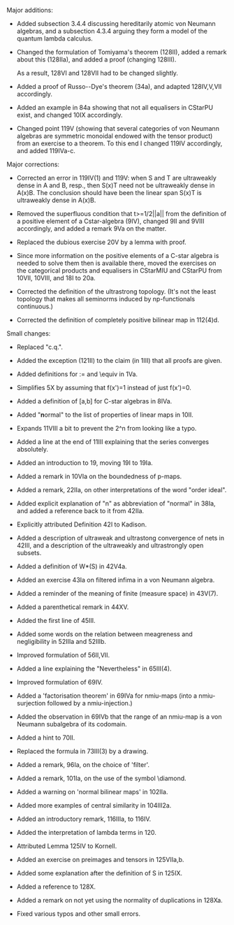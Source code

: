 Major additions:

* Added subsection 3.4.4 discussing hereditarily atomic von Neumann algebras, 
  and a subsection 4.3.4 arguing they form a model of 
  the quantum lambda calculus.

* Changed the formulation of Tomiyama's theorem (128II),
    added a remark about this (128IIa), and added a proof
    (changing 128III).
    
    As a result, 128VI and 128VII had to be changed slightly.

* Added a proof of Russo--Dye's theorem (34a), and adapted
  128IV,V,VII accordingly.

* Added an example in 84a showing that not all equalisers in CStarPU exist,
  and changed 10IX accordingly.

* Changed point 119V (showing that several categories of von Neumann algebras
  are symmetric monoidal endowed with the tensor product) from an
  exercise to a theorem.  To this end I changed 119IV accordingly,
  and added  119IVa-c.

Major corrections:

* Corrected an error in 119IV(1) and 119V: when S and T are ultraweakly dense
  in A and B, resp., then S(x)T need not be ultraweakly dense in A(x)B.
  The conclusion should have been the linear span S(x)T is ultraweakly
  dense in A(x)B.

* Removed the superfluous condition that t>=1/2||a|| from the definition 
  of a positive element of a Cstar-algebra (9IV), changed 9II and 9VIII
  accordingly, and added a remark 9Va on the matter.

* Replaced the dubious exercise 20V by a lemma with proof.

* Since more information on the positive elements of a C-star algebra
  is needed to solve them then is available there, moved the exercises on 
  the categorical products and equalisers in CStarMIU and CStarPU 
  from 10VII, 10VIII, and 18I to 20a.

* Corrected the definition of the ultrastrong topology. (It's not the least
  topology that makes all seminorms induced by np-functionals continuous.)

* Corrected the definition of completely positive bilinear map in 112(4)d.

Small changes:

* Replaced "c.q.".

* Added the exception (121II) to the claim (in 1III) that all proofs are given.

* Added definitions for := and \equiv in 1Va.

* Simplifies 5X by assuming that f(x')=1 instead of just f(x')=0.

* Added a definition of [a,b] for C-star algebras in 8IVa.

* Added "**n**ormal" to the list of properties of linear maps in 10II.

* Expands 11VIII a bit to prevent the 2^n from looking like a typo.

* Added a line at the end of 11III explaining that 
  the series converges absolutely.

* Added an introduction to 19, moving 19I to 19Ia.

* Added a remark in 10VIa on the boundedness of p-maps.

* Added a remark, 22IIa, on other interpretations of the word "order ideal".

* Added explicit explanation of "n" as abbreviation of "normal" in 38Ia,
  and added a reference back to it from 42IIa.

* Explicitly attributed Definition 42I to Kadison.

* Added a description of ultraweak and ultrastong convergence of nets in 42III,
  and a description of the ultraweakly and ultrastrongly open subsets.

* Added a definition of W\*(S) in 42V4a.

* Added an exercise 43Ia on filtered infima in a von Neumann algebra.

* Added a reminder of the meaning of finite (measure space) in 43V(7).

* Added a parenthetical remark in 44XV.

* Added the first line of 45III.

* Added some words on the relation between meagreness and negligibility
  in 52IIIa and 52IIIb.

* Improved formulation of 56II,VII.

* Added a line explaining the "Nevertheless" in 65III(4).

* Improved formulation of 69IV.

* Added a 'factorisation theorem' in 69IVa for nmiu-maps (into a 
  nmiu-surjection followed by a nmiu-injection.)

* Added the observation in 69IVb that the range of an nmiu-map is a
  von Neumann subalgebra of its codomain.

* Added a hint to 70II.

* Replaced the formula in 73III(3) by a drawing.

* Added a remark, 96Ia, on the choice of 'filter'.

* Added a remark, 101Ia, on the use of the symbol \diamond.

* Added a warning on 'normal bilinear maps' in 102IIa.

* Added more examples of central similarity in 104III2a.

* Added an introductory remark, 116IIIa, to 116IV.

* Added the interpretation of lambda terms in 120.

* Attributed Lemma 125IV to Kornell.

* Added an exercise on preimages and tensors in 125VIIa,b.

* Added some explanation after the definition of S in 125IX.

* Added a reference to 128X.

* Added a remark on not yet using the normality of duplications in 128Xa.

* Fixed various typos and other small errors.


